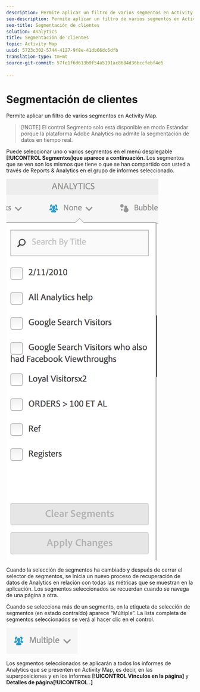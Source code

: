 ```yaml
---
description: Permite aplicar un filtro de varios segmentos en Activity Map.
seo-description: Permite aplicar un filtro de varios segmentos en Activity Map.
seo-title: Segmentación de clientes
solution: Analytics
title: Segmentación de clientes
topic: Activity Map
uuid: 5723c302-5744-4127-9f8e-41db66dc6dfb
translation-type: tm+mt
source-git-commit: 57fe1f6d613b9f54a5191ac8684d36bccfebf4e5

---
```



# Segmentación de clientes

Permite aplicar un filtro de varios segmentos en Activity Map.

> [!NOTE] El control Segmento solo está disponible en modo Estándar porque la plataforma Adobe Analytics no admite la segmentación de datos en tiempo real.

Puede seleccionar uno o varios segmentos en el menú desplegable **[!UICONTROL Segmentos]que aparece a continuación.** Los segmentos que se ven son los mismos que tiene o que se han compartido con usted a través de Reports &amp; Analytics en el grupo de informes seleccionado.

![](assets/segments.png)

Cuando la selección de segmentos ha cambiado y después de cerrar el selector de segmentos, se inicia un nuevo proceso de recuperación de datos de Analytics en relación con todas las métricas que se muestran en la aplicación. Los segmentos seleccionados se recuerdan cuando se navega de una página a otra.

Cuando se selecciona más de un segmento, en la etiqueta de selección de segmentos (en estado contraído) aparece “Múltiple”. La lista completa de segmentos seleccionados se verá al hacer clic en el control.

![](assets/two_segments.png)

Los segmentos seleccionados se aplicarán a todos los informes de Analytics que se presenten en Activity Map, es decir, en las superposiciones y en los informes **[!UICONTROL Vínculos en la página]** y **Detalles de página[!UICONTROL .]**
